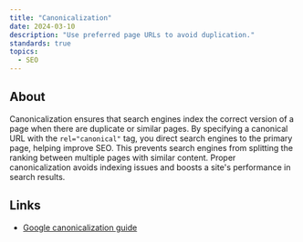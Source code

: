 ```yaml
---
title: "Canonicalization"
date: 2024-03-10
description: "Use preferred page URLs to avoid duplication."
standards: true
topics:
  - SEO
---
```


## About

Canonicalization ensures that search engines index the correct version of a page when there are duplicate or similar pages. By specifying a canonical URL with the `rel="canonical"` tag, you direct search engines to the primary page, helping improve SEO. This prevents search engines from splitting the ranking between multiple pages with similar content. Proper canonicalization avoids indexing issues and boosts a site's performance in search results. 

## Links

- [Google canonicalization guide](https://developers.google.com/search/docs/crawling-indexing/canonicalization)

